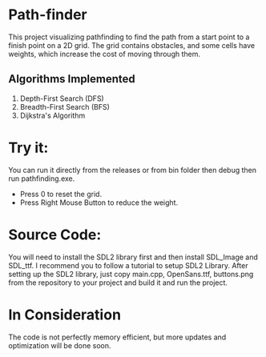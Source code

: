 # Path-finder

This project visualizing pathfinding to find the path from a start point to a finish point on a 2D grid.
The grid contains obstacles, and some cells have weights, which increase the cost of moving through them.

## Algorithms Implemented

1. Depth-First Search (DFS)
2. Breadth-First Search (BFS)
3. Dijkstra's Algorithm

# Try it:

You can run it directly from the releases or from bin folder then debug then run pathfinding.exe.
- Press 0 to reset the grid.
- Press Right Mouse Button to reduce the weight.

# Source Code:
You will need to install the SDL2 library first and then install SDL_Image and SDL_ttf.
I recommend you to follow a tutorial to setup SDL2 Library.
After setting up the SDL2 library, just copy main.cpp, OpenSans.ttf, buttons.png from the repository to your project and build it and run the project.

# In Consideration

The code is not perfectly memory efficient, but more updates and optimization will be done soon.
